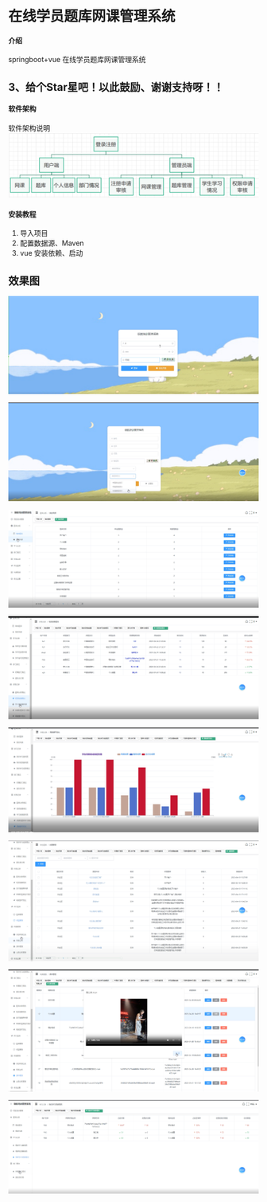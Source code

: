 # 在线学员题库网课管理系统

#### 介绍

springboot+vue  在线学员题库网课管理系统

## 3、给个Star星吧！以此鼓励、谢谢支持呀！！


#### 软件架构

软件架构说明
![输入图片说明](%E5%9B%BE%E7%89%873.png)

#### 安装教程

1.  导入项目
2.  配置数据源、Maven
3.  vue 安装依赖、启动

## 效果图

![输入图片说明](1683357736986.jpg)

![输入图片说明](1683357982721.jpg)


![输入图片说明](1683357769034.jpg)

![输入图片说明](1683357807481.jpg)

![输入图片说明](1683357839339.jpg)

![输入图片说明](1683357878707.jpg)

![输入图片说明](1683357910808.jpg)

![输入图片说明](1683357949466.jpg)